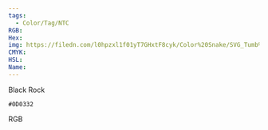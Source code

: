 ```yaml
---
tags:
  - Color/Tag/NTC
RGB:
Hex:
img: https://filedn.com/l0hpzxl1f01yT7GHxtF8cyk/Color%20Snake/SVG_Tumb%20Mass%20No%20Name/0D0332.svg
CMYK:
HSL:
Name:
---
```

Black Rock
```palette
#0D0332
```
RGB
